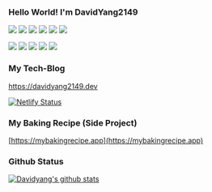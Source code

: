 ### Hello World! I'm DavidYang2149

![](https://img.shields.io/badge/Webpack-8DD6F9?style=flat-square&logo=webpack&logoColor=white)
![](https://img.shields.io/badge/Babel-F9DC3E?style=flat-square&logo=babel&logoColor=white)
![](https://img.shields.io/badge/ESLint-4B32C3?style=flat-square&logo=eslint&logoColor=white)
![](https://img.shields.io/badge/Jest-C21325?style=flat-square&logo=jest&logoColor=white)
![](https://img.shields.io/badge/CSS3-1572B6?style=flat-square&logo=css3&logoColor=white)
![](https://img.shields.io/badge/SASS-CC6699?style=flat-square&logo=sass&logoColor=white)

![](https://img.shields.io/badge/Javascript-F7DF1E?style=flat-square&logo=Javascript&logoColor=white)
![](https://img.shields.io/badge/Typescript-3178C6?style=flat-square&logo=Typescript&logoColor=white)
![](https://img.shields.io/badge/React-61DAFB?style=flat-square&logo=React&logoColor=white)
![](https://img.shields.io/badge/Redux-764ABC?style=flat-square&logo=Redux&logoColor=white)
![](https://img.shields.io/badge/Node.js-339933?style=flat-square&logo=node-dot-js&logoColor=white)

### My Tech-Blog

https://davidyang2149.dev

[![Netlify Status](https://api.netlify.com/api/v1/badges/1db6bbaa-a0b1-4e40-9a75-481a27e1510f/deploy-status)](https://app.netlify.com/sites/davidyang2149/deploys)

### My Baking Recipe (Side Project)

[https://mybakingrecipe.app](https://mybakingrecipe.app)

### Github Status

[![Davidyang's github stats](https://github-readme-stats.vercel.app/api?username=davidyang2149&theme=buefy&show_icons=true)](https://github.com/DavidYang2149)
